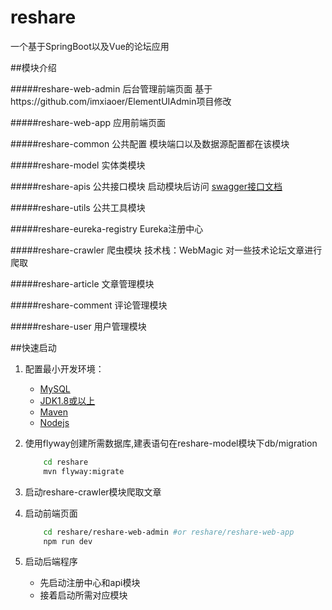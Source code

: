 # reshare

一个基于SpringBoot以及Vue的论坛应用
   
##模块介绍  

#####reshare-web-admin
    后台管理前端页面
    基于https://github.com/imxiaoer/ElementUIAdmin项目修改
    
#####reshare-web-app
    应用前端页面

#####reshare-common
    公共配置
    模块端口以及数据源配置都在该模块

#####reshare-model
    实体类模块
    
#####reshare-apis
    公共接口模块
    启动模块后访问 [swagger接口文档](http://localhost/swagger-ui.html)
    
#####reshare-utils
    公共工具模块
    
#####reshare-eureka-registry
    Eureka注册中心
    
#####reshare-crawler
    爬虫模块
    技术栈：WebMagic
    对一些技术论坛文章进行爬取
    
#####reshare-article
    文章管理模块
    
#####reshare-comment
    评论管理模块
    
#####reshare-user
    用户管理模块
    
##快速启动

1. 配置最小开发环境：
    * [MySQL](https://dev.mysql.com/downloads/mysql/)
    * [JDK1.8或以上](http://www.oracle.com/technetwork/java/javase/overview/index.html)
    * [Maven](https://maven.apache.org/download.cgi)
    * [Nodejs](https://nodejs.org/en/download/)
    
2. 使用flyway创建所需数据库,建表语句在reshare-model模块下db/migration
    ```bash
        cd reshare
        mvn flyway:migrate
   
3. 启动reshare-crawler模块爬取文章

4. 启动前端页面
    ```bash
        cd reshare/reshare-web-admin #or reshare/reshare-web-app
        npm run dev
   
5. 启动后端程序
   - 先启动注册中心和api模块
   - 接着启动所需对应模块
    